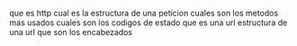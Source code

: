 que es http
cual es la estructura de una peticion
cuales son los metodos mas usados
cuales son los codigos de estado
que es una url
estructura de una url
que son los encabezados
